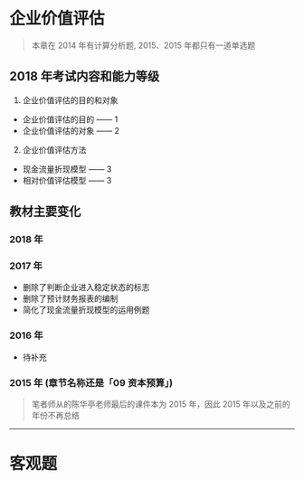 # 企业价值评估
> 本章在 2014 年有计算分析题, 2015、2015 年都只有一道单选题

## 2018 年考试内容和能力等级
1. 企业价值评估的目的和对象
- 企业价值评估的目的 —— 1
- 企业价值评估的对象 —— 2
2. 企业价值评估方法
- 现金流量折现模型 —— 3
- 相对价值评估模型 —— 3

## 教材主要变化
### 2018 年
### 2017 年
- 删除了判断企业进入稳定状态的标志
- 删除了预计财务报表的编制
- 简化了现金流量折现模型的运用例题
### 2016 年
- 待补充
### 2015 年 (章节名称还是「09 资本预算」)
> 笔者师从的陈华亭老师最后的课件本为 2015 年，因此 2015 年以及之前的年份不再总结

---- 
# 客观题
## 
